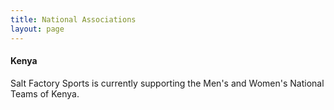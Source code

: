 ```yaml
---
title: National Associations
layout: page
---
```

#### Kenya
Salt Factory Sports is currently supporting the Men's and Women's National Teams of Kenya. 
